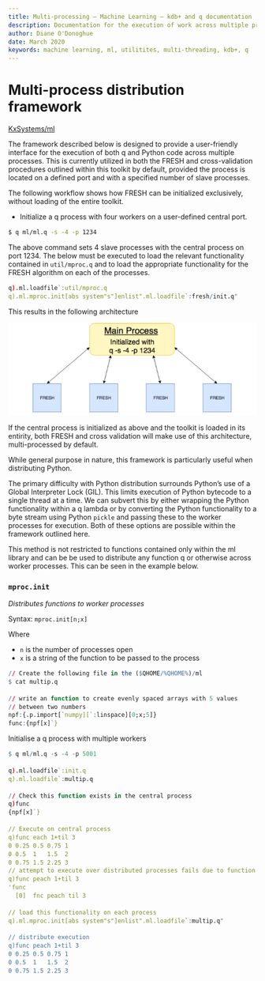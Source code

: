 ```yaml
---
title: Multi-processing – Machine Learning – kdb+ and q documentation
description: Documentation for the execution of work across multiple processes via embedPy or q.
author: Diane O'Donoghue
date: March 2020
keywords: machine learning, ml, utilitites, multi-threading, kdb+, q
---
```

# <i class="fas fa-share-alt"></i> Multi-process distribution framework


<i class="fab fa-github"></i>
[KxSystems/ml](https://github.com/kxsystems/ml/)


The framework described below is designed to provide a user-friendly interface for the execution of both q and Python code across multiple processes. This is currently utilized in both the FRESH and cross-validation procedures outlined within this toolkit by default, provided the process is located on a defined port and with a specified number of slave processes.

The following workflow shows how FRESH can be initialized exclusively, without loading of the entire toolkit.

 - Initialize a q process with four workers on a user-defined central port.

``` bash
$ q ml/ml.q -s -4 -p 1234
```

The above command sets 4 slave processes with the central process on port 1234. The below must be executed to load the relevant functionality contained in `util/mproc.q` and to load the appropriate functionality for the FRESH algorithm on each of the processes.

```q
q).ml.loadfile`:util/mproc.q
q).ml.mproc.init[abs system"s"]enlist".ml.loadfile`:fresh/init.q"
```

This results in the following architecture

![Figure 1](../img/multiprocess.png)

If the central process is initialized as above and the toolkit is loaded in its entirity, both FRESH and cross validation will make use of this architecture, multi-processed by default.

While general purpose in nature, this framework is particularly useful when distributing Python.

The primary difficulty with Python distribution surrounds Python’s use of a Global Interpreter Lock (GIL). This limits execution of Python bytecode to a single thread at a time. We can subvert this by either wrapping the Python functionality within a q lambda or by converting the Python functionality to a byte stream using Python `pickle` and passing these to the worker processes for execution. Both of these options are possible within the framework outlined here.

This method is not restricted to functions contained only within the ml library and can be be used to distribute any function q or otherwise across worker processes. This can be seen in the example below.

### `mproc.init`

_Distributes functions to worker processes_

Syntax: `mproc.init[n;x]`

Where 

- `n` is the number of processes open
- `x` is a string of the function to be passed to the process


```q 
// Create the following file in the ($QHOME/%QHOME%)/ml
$ cat multip.q

// write an function to create evenly spaced arrays with 5 values
// between two numbers 
npf:{.p.import[`numpy][`:linspace][0;x;5]}
func:{npf[x]`}
```

Initialise a q process with multiple workers

```q
$ q ml/ml.q -s -4 -p 5001

q).ml.loadfile`:init.q
q).ml.loadfile`:multip.q

// Check this function exists in the central process
q)func
{npf[x]`}

// Execute on central process
q)func each 1+til 3
0 0.25 0.5 0.75 1
0 0.5  1   1.5  2
0 0.75 1.5 2.25 3
// attempt to execute over distributed processes fails due to function not existing on processes
q)func peach 1+til 3
'func
  [0]  fnc peach til 3

// load this functionality on each process
q).ml.mproc.init[abs system"s"]enlist".ml.loadfile`:multip.q"

// distribute execution
q)func peach 1+til 3
0 0.25 0.5 0.75 1
0 0.5  1   1.5  2
0 0.75 1.5 2.25 3
```
